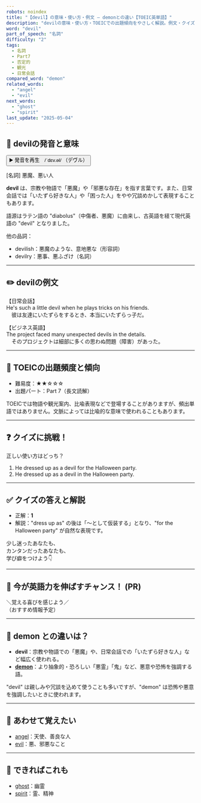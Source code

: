 ```yaml
---
robots: noindex
title: "【devil】の意味・使い方・例文 ― demonとの違い【TOEIC英単語】"
description: "devilの意味・使い方・TOEICでの出題傾向をやさしく解説。例文・クイズ付きでdemonとの違いもわかりやすく学べます。"
word: "devil"
part_of_speech: "名詞"
difficulty: "2"
tags:
  - 名詞
  - Part7
  - 否定的
  - 観光
  - 日常会話
compared_word: "demon"
related_words:
  - "angel"
  - "evil"
next_words:
  - "ghost"
  - "spirit"
last_update: "2025-05-04"
---
```


## 🔰 devilの発音と意味

<button class="play-audio" onclick="playTTS('devil')">
  <span class="play-audio-main">
    ▶️ 発音を再生　/ˈdɛv.əl/
  </span>
  <span class="play-audio-sub">
    （デヴル）
  </span>
</button>

[名詞] 悪魔、悪い人

**devil** は、宗教や物語で「悪魔」や「邪悪な存在」を指す言葉です。また、日常会話では「いたずら好きな人」や「困った人」をやや冗談めかして表現することもあります。

語源はラテン語の "diabolus"（中傷者、悪魔）に由来し、古英語を経て現代英語の "devil" となりました。

他の品詞：  
- devilish：悪魔のような、意地悪な（形容詞）
- devilry：悪事、悪ふざけ（名詞）

---

## ✏️ devilの例文

【日常会話】  
He's such a little devil when he plays tricks on his friends.  
　彼は友達にいたずらをするとき、本当にいたずらっ子だ。

【ビジネス英語】  
The project faced many unexpected devils in the details.  
　そのプロジェクトは細部に多くの思わぬ問題（障害）があった。

---

## 🎯 TOEICの出題頻度と傾向

- 難易度：★★☆☆☆
- 出題パート：Part 7（長文読解）

TOEICでは物語や観光案内、比喩表現などで登場することがありますが、頻出単語ではありません。文脈によっては比喩的な意味で使われることもあります。

---

## ❓ クイズに挑戦！

正しい使い方はどっち？

1. He dressed up as a devil for the Halloween party.  
2. He dressed up as a devil in the Halloween party.

---

## ✅ クイズの答えと解説

- 正解：**1**
- 解説："dress up as" の後は「～として仮装する」となり、"for the Halloween party" が自然な表現です。

少し迷ったあなたも、  
カンタンだったあなたも、  
学び癖をつけよう👇️

---

## 🚀 今が英語力を伸ばすチャンス！ (PR)

<div class="info-center">
＼覚える喜びを感じよう／<br>  
（おすすめ情報予定）
</div>

---

## 🤔  demon との違いは？

- **devil**：宗教や物語での「悪魔」や、日常会話での「いたずら好きな人」など幅広く使われる。
- **[demon](/word/demon/)**：より抽象的・恐ろしい「悪霊」「鬼」など、悪意や恐怖を強調する語。

"devil" は親しみや冗談を込めて使うことも多いですが、"demon" は恐怖や悪意を強調したいときに使われます。

---

## 🧩 あわせて覚えたい

- [angel](/word/angel/)：天使、善良な人
- [evil](/word/evil/)：悪、邪悪なこと

---

## 📖 できればこれも

- [ghost](/word/ghost/)：幽霊
- [spirit](/word/spirit/)：霊、精神

<!-- cvid: aid28_bid42 -->
